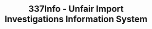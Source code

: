 ---
bigquery: https://console.cloud.google.com/bigquery?p=patents-public-data&d=usitc_investigations&page=dataset&project=sheets-management-319211
citation: US International Trade Commission 337Info Unfair Import Investigations Information
  System
contributors: US International Trade Comission
cost: None
description: US International Trade Commission 337Info Unfair Import Investigations
  Information System contains data on investigations done under Section 337. Section
  337 declares the infringement of certain statutory intellectual property rights
  and other forms of unfair competition in import trade to be unlawful practices.
  Most Section 337 investigations involve allegations of patent or registered trademark
  infringement.
documentation: FAQ and tutorial available on the site
last_edit: Mon, 04 Apr 2022 19:10:40 GMT
location: https://pubapps2.usitc.gov/337external/
maintained_by: US International Trade Comission
schema_fields: '[''ouiiParticipation'', ''patentNumbers'', ''teoProceedingInvolved'',
  ''publication_number'', ''scheduledStartDateEvidHear'', ''investigationNo'', ''investigationType'',
  ''id'', ''copyrightNumbers'', ''startDateMarkmanHearing'', ''endDateMarkmanHearing'',
  ''title'', ''actualEndDateEvidHear'', ''currentStatus'', ''investigationTermDate'',
  ''aljAssigned'', ''scheduledEndDateEvidHear'', ''complainant'', ''internalRemand'',
  ''ouiiAttorney'', ''teoReliefGranted'', ''patentNumber'', ''trademarkNumbers'',
  ''finalDetNoViolation'', ''finalIdOnViolationIssue'', ''issueDateOtherNonFinal'',
  ''dateOfPublicationFrNotice'', ''teoIdIssueDate'', ''finalIdOnViolationDue'', ''gcAttorney'',
  ''reportingRequirements'', ''finalDetViolation'', ''lastUpdated'', ''htsNumbers'',
  ''cafcAppeals'', ''markmanHearing'', ''respondent'', ''targetDate'', ''docketNo'',
  ''invUnfairAct'', ''dateCreated'', ''teoIdDueDate'', ''currentActiveALJ'', ''dateComplaintFiled'',
  ''actualStartDateEvidHear'']'
shortname: unfair_import_investigations
tags:
- import
- legal
- trade
timeframe: 2008-2021 (prior to 2008 downloadable as a JSON file)
title: 337Info - Unfair Import Investigations Information System
uuid: 2721f5ec-e599-4890-9265-9706719fc71e
---